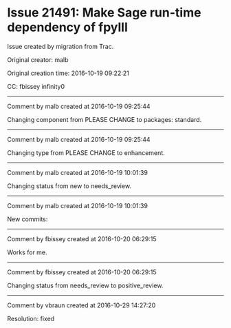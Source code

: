 # Issue 21491: Make Sage run-time dependency of fpylll

Issue created by migration from Trac.

Original creator: malb

Original creation time: 2016-10-19 09:22:21

CC:  fbissey infinity0




---

Comment by malb created at 2016-10-19 09:25:44

Changing component from PLEASE CHANGE to packages: standard.


---

Comment by malb created at 2016-10-19 09:25:44

Changing type from PLEASE CHANGE to enhancement.


---

Comment by malb created at 2016-10-19 10:01:39

Changing status from new to needs_review.


---

Comment by malb created at 2016-10-19 10:01:39

New commits:


---

Comment by fbissey created at 2016-10-20 06:29:15

Works for me.


---

Comment by fbissey created at 2016-10-20 06:29:15

Changing status from needs_review to positive_review.


---

Comment by vbraun created at 2016-10-29 14:27:20

Resolution: fixed
